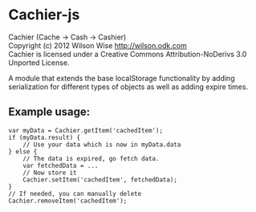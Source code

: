 # Cachier-js

Cachier (Cache -> Cash -> Cashier)    
Copyright (c) 2012 Wilson Wise http://wilson.odk.com    
Cachier is licensed under a Creative Commons Attribution-NoDerivs 3.0 Unported License.

A module that extends the base localStorage functionality by adding serialization
for different types of objects as well as adding expire times.

## Example usage:

    var myData = Cachier.getItem('cachedItem');
    if (myData.result) {
        // Use your data which is now in myData.data
    } else {
        // The data is expired, go fetch data.
        var fetchedData = ...
        // Now store it
        Cachier.setItem('cachedItem', fetchedData);
    }
    // If needed, you can manually delete
    Cachier.removeItem('cachedItem');